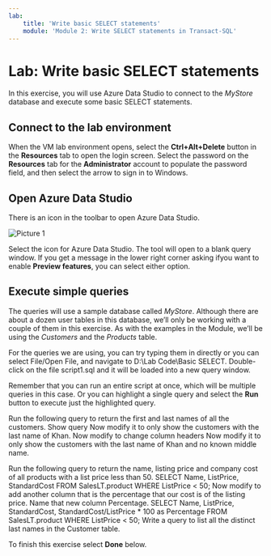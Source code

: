 ```yaml
---
lab:
    title: 'Write basic SELECT statements'
    module: 'Module 2: Write SELECT statements in Transact-SQL'
---
```


# Lab: Write basic SELECT statements
 
In this exercise, you will use Azure Data Studio to connect to the _MyStore_ database and execute some basic SELECT statements.

## Connect to the lab environment

When the VM lab environment opens, select the  **Ctrl+Alt+Delete** button in the **Resources** tab to open the login screen. 
Select the password on the **Resources** tab for the **Administrator** account to populate the password field, and then select the arrow to sign in to Windows.

## Open Azure Data Studio

There is an icon in the toolbar to open Azure Data Studio. 

![Picture 1](../media/Module1-Unit6-picture1.png)

Select the icon for Azure Data Studio. The tool will open to a blank query window. If you get a message in the lower right corner asking ifyou want to enable **Preview features**, you can select either option. 

## Execute simple queries
The queries will use a sample database called _MyStore_. Although there are about a dozen user tables in this database, we’ll only be working with a couple of them in this exercise. As with the examples in the Module, we’ll be using the _Customers_ and the _Products_ table. 

For the queries we are using, you can try typing them in directly or you can select File/Open File, and navigate to D:\Lab Code\Basic SELECT. Double-click on the file script1.sql and it will be loaded into a new query window.

Remember that you can run an entire script at once, which will be multiple queries in this case. Or you can highlight a single query and select the **Run** button to execute just the highlighted query. 

Run the following query to return the first and last names of all the customers. 
Show query
Now modify it to only show the customers with the last name of Khan. 
Now modify to change column headers
Now modify it to only show the customers with the last name of Khan and no known middle name. 

Run the following query to return the name, listing price and company cost of all products with a list price less than 50. 
SELECT Name, ListPrice, StandardCost
FROM SalesLT.product
WHERE ListPrice < 50;
Now modify to add another column that is the percentage that our cost is of the listing price. Name that new column Percentage. 
SELECT Name, ListPrice, StandardCost, StandardCost/ListPrice * 100 as Percentage
FROM SalesLT.product
WHERE ListPrice < 50;
Write a query to list all the distinct last names in the Customer table. 


To finish this exercise select **Done** below.
